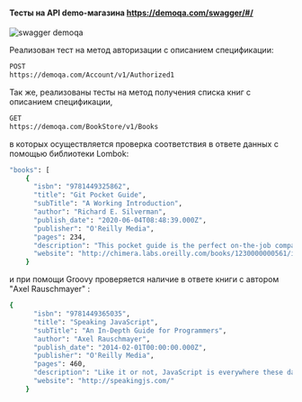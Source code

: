 #### Тесты на API demo-магазина https://demoqa.com/swagger/#/
![swagger demoqa](https://user-images.githubusercontent.com/118796374/233045535-24212bff-94c6-441d-8840-d0aca56b5802.png)

Реализован тест на метод авторизации с описанием спецификации:
```bash
POST
https://demoqa.com/Account/v1/Authorized1
```
Так же, реализованы тесты на метод получения списка книг с описанием спецификации,

```bash
GET
https://demoqa.com/BookStore/v1/Books
```
в которых осуществляется проверка соответствия в ответе данных с помощью библиотеки Lombok: 
```bash
"books": [
    {
      "isbn": "9781449325862",
      "title": "Git Pocket Guide",
      "subTitle": "A Working Introduction",
      "author": "Richard E. Silverman",
      "publish_date": "2020-06-04T08:48:39.000Z",
      "publisher": "O'Reilly Media",
      "pages": 234,
      "description": "This pocket guide is the perfect on-the-job companion to Git, the distributed version control system. It provides a compact, readable introduction to Git for new users, as well as a reference to common commands and procedures for those of you with Git exp",
      "website": "http://chimera.labs.oreilly.com/books/1230000000561/index.html"
    }
 ```
и при помощи Groovy проверяется наличие в ответе книги с автором "Axel Rauschmayer" :
```bash
{
      "isbn": "9781449365035",
      "title": "Speaking JavaScript",
      "subTitle": "An In-Depth Guide for Programmers",
      "author": "Axel Rauschmayer",
      "publish_date": "2014-02-01T00:00:00.000Z",
      "publisher": "O'Reilly Media",
      "pages": 460,
      "description": "Like it or not, JavaScript is everywhere these days-from browser to server to mobile-and now you, too, need to learn the language or dive deeper than you have. This concise book guides you into and through JavaScript, written by a veteran programmer who o",
      "website": "http://speakingjs.com/"
    }
 ```
